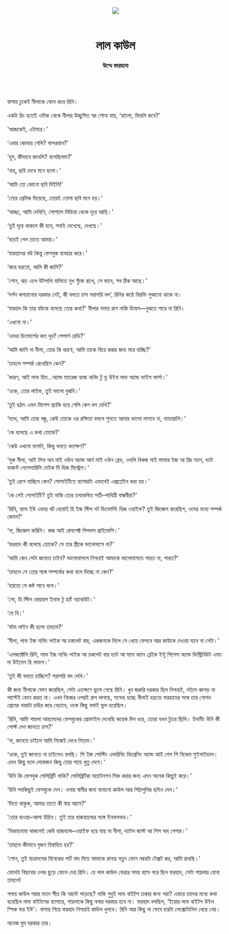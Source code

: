 <div align=center>
<img src=https://images.prothomalo.com/prothomalo-bangla%2F2021-02%2F387fa21e-ea3f-4b71-8eba-39d96e6baaa1%2F21.jpg?rect=0%2C122%2C1728%2C907&w=1200&ar=40%3A21&auto=format%2Ccompress&ogImage=true&mode=crop&overlay=&overlay_position=bottom&overlay_width_pct=1 />
<br><br>
<h1>লাল কাউল</h1> 
<h4>উম্মে ফারহানা</h4>
<br><br>
</div>

বাসায় ঢুকেই নীলাকে ফোন করে রিনি।

একটা রিং হতেই ওদিক থেকে নীলার উচ্ছ্বসিত স্বর শোনা যায়, ‘হ্যালো, ফিরলি কবে?’

‘আজকেই, এইমাত্র।’

‘এবার কোথায় গেলি? বান্দরবান?’

‘হুম, কীভাবে জানলি? বলেছিলাম?’

‘নাহ্​, ছবি দেখে মনে হলো।’

‘আমি তো কোনো ছবি দিইনি!’

‘তোর প্রেমিক দিয়েছে, তোরই তোলা ছবি মনে হয়।’

‘আচ্ছা, আমি দেখিনি, সোশ্যাল মিডিয়া থেকে দূরে আছি।’

‘তুই দূরে থাকলে কী হবে, সবাই দেখেছে, দেখছে।’

‘বয়েই গেল তাতে আমার।’

‘ফরহাদের বউ কিন্তু ফেসবুক ব্যবহার করে।’

‘করে হয়তো, আমি কী জানি?’

‘শোন, ঝড় এলে উটপাখি বালিতে মুখ গুঁজে রাখে, সে ভাবে, সব ঠিক আছে।’

‘দর্শন কপচানোর দরকার নেই, কী বলতে চাস সরাসরি বল’, রিনির কণ্ঠে বিরক্তি লুকানো থাকে না।

‘ফরহাদ কি তার বউকে বলেছে তোর কথা?’ নীলার গলায় রাগ নাকি উদ্বেগ—বুঝতে পারে না রিনি।

‘এখনো না।’

‘ওদের ডিভোর্সের কত দূর? পেপার্স রেডি?’

‘আমি জানি না নীলা, তোর কি ধারণা, আমি তাকে বিয়ে করার জন্য মরে যাচ্ছি?’

‘তাহলে সম্পর্ক রেখেছিস কেন?’

‘কারণ, আই লাভ হিম...অ্যান্ড ম্যারেজ হ্যাজ নাথিং টু ডু উইথ লাভ অ্যান্ড ভাইস ভার্সা।’

‘ওকে, তোর লাইফ, তুই ভালো বুঝবি।’

‘তুই হঠাৎ এমন মিসেস গ্র্যান্ডি হয়ে গেলি কেন বল দেখি?’

‘দ্যাখ, আমি তোর বন্ধু, কেউ তোকে ওর রক্ষিতা বললে শুনতে আমার ভালো লাগবে না, ন্যাচারালি।’

‘কে বলেছে এ কথা তোকে?’

‘কেউ এখনো বলেনি, কিন্তু বলতে কতক্ষণ?’

‘লুক নীলা, আই লিভ অন মাই ওউন অ্যান্ড আর্ন মাই ওউন ব্রেড, ওনলি বিকজ মাই লাভার ইজ আ রিচ ম্যান, দ্যাট ডাজন্ট নেসেসারিলি মেইক মি হিজ মিস্ট্রেস।’

‘তুই রেগে যাচ্ছিস কেন? সোসাইটিতে ব্যাপারটা এভাবেই এক্সপ্লেইন করা হয়।’

‘কে সেই সোসাইটি? তুই নাকি তোর তথাকথিত সতী–সাবিত্রী বান্ধবীরা?’

‘রিনি, হ্যাভ ইউ এভার থট হোয়াই হি ইজ স্টিল নট ডিভোর্সিং হিজ ওয়াইফ? তুই জিজ্ঞেস করেছিস, ওদের মধ্যে সম্পর্ক কেমন?’

‘না, জিজ্ঞেস করিনি। কজ আই রেসপেক্ট পিপলস প্রাইভেসি।’

‘ফরহাদ কী বলেছে তোকে? সে তার স্ত্রীকে ভালোবাসে না?’

‘আমি কেন সেটা জানতে চাইব? ভালোবাসলে নিশ্চয়ই আমাকে ভালোবাসতে পারত না, পারত?’

‘তাহলে সে তোর সঙ্গে সম্পর্কের কথা বলে দিচ্ছে না কেন?’

‘হয়তো সে কষ্ট পাবে বলে।’

‘সো, হি স্টিল কেয়ারস ইনাফ টু হার্ট অ্যাবাউট।’

‘মে বি।’

‘বটম লাইন কী হলো তাহলে?’

‘নীলা, লাভ ইজ নাথিং লাইক আ চকলেট বার, একজনকে দিলে সে খেয়ে ফেলবে আর কাউকে দেওয়া যাবে না সেটা।’

‘এগজ্যাক্টলি রিনি, লাভ ইজ নাথিং লাইক আ চকলেট বার দ্যাট আ ম্যান ক্যান ব্রেইক ইন্টু পিসেস অ্যান্ড ডিস্ট্রিবিউট এমাং দা উইমেন হি লাভস।’

‘তুই কী বলতে চাচ্ছিস? সরাসরি বল দেখি।’

কী জন্য নীলাকে ফোন করেছিল, সেটা এতক্ষণে ভুলে গেছে রিনি। খুব জরুরি দরকার ছিল নিশ্চয়ই, নইলে কাপড় না পাল্টেই ফোন করত না। এখন নিজের ওপরই রাগ লাগছে, সন্দেহ হচ্ছে নীলাই হয়তো ফরহাদের সঙ্গে তার গোপন প্রেমের খবরটা চাউর করে বেড়াবে, ওকে কিছু বলাই ভুল হয়েছিল।

‘রিনি, আমি শায়লা আহমেদের ফেসবুকের প্রোফাইল দেখেছি কয়েক দিন ধরে, তোরা যখন ট্যুরে ছিলি। ইদানীং উনি কী পোস্ট দেন জানতে চাস?’

‘না, জানতে চাইলে আমি নিজেই দেখে নিতাম।’

‘ওকে, তুই জানতে না চাইলেও বলছি। শি ইজ পোস্টিং এভরিথিং ডিপ্রেসিং অ্যান্ড আই গেস শি বিকেম সুইসাইডাল। এমন কিছু হলে লোকজন কিন্তু তোর গায়ে থুতু দেবে।’

‘উনি কি ফেসবুক সেলিব্রিটি নাকি? সেলিব্রিটিরা অ্যাটেনশন সিক করার জন্য এমন অনেক কিছুই করে।’

‘উনি সবকিছুই ফেসবুকে দেন। ওনার স্বামীর জন্য বানানো কাউল আর পিঠাপুলির ছবিও দেন।’

‘দিতে থাকুক, আমার তাতে কী যায় আসে?’

‘তোর যাওয়া–আসা উচিত। তুই তার হাজব্যান্ডের সঙ্গে ইনভলভড।’

‘নিকাহনামা থাকলেই কেউ হাজব্যান্ড–ওয়াইফ হয়ে যায় না নীলা, দ্যাটস জাস্ট আ পিস অব পেপার।’

‘তাহলে কীভাবে দুজন বিবাহিত হয়?’

‘শোন, তুই যাত্রাদলের বিবেকের পার্ট বাদ দিয়ে আমাকে রানার নতুন ফোন নম্বরটা টেক্সট কর, আমি রাখছি।’

ফোনটা বিছানার ওপর ছুড়ে ফেলে দেয় রিনি। যে লাল কাউল ফেরার সময় বাসে পরে ছিল ফরহাদ, সেটা শায়লার বোনা তাহলে!

গলায় কাউল পরার মতন শীত কি আদৌ পড়েছে? নাকি শুধুই লাভ বাইটস ঢাকার জন্য পরা? এবারে তাদের মধ্যে কথা হয়েছিল লাভ বাইটসের ব্যাপারে, শায়লাকে কিছু বলার দরকার হবে না। ফরহাদ বলছিল, ‘ইয়োর লাভ বাইটস উইল স্পিক ফর ইউ’। বাসায় গিয়ে ফরহাদ নিশ্চয়ই কাউল খুলবে। রিনি আর কিছু না ভেবে চারটা লেক্সোটানিল খেয়ে নেয়।

অনেক ঘুম দরকার তার।

